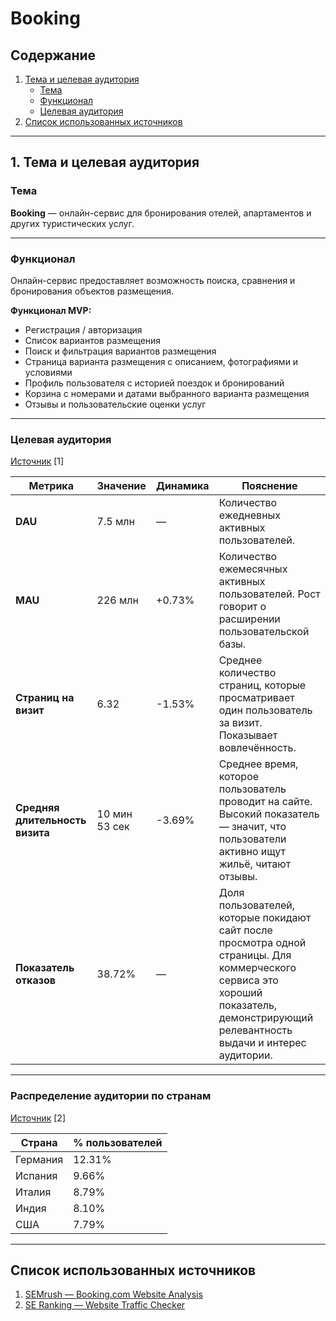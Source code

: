 # Booking

## Содержание
1. [Тема и целевая аудитория](#тема-и-целевая-аудитория)  
   - [Тема](#тема)  
   - [Функционал](#функционал)  
   - [Целевая аудитория](#целевая-аудитория)  
2. [Список использованных источников](#список-использованных-источников)

---

## 1. Тема и целевая аудитория

### Тема
**Booking** — онлайн-сервис для бронирования отелей, апартаментов и других туристических услуг.

---

### Функционал

Онлайн-сервис предоставляет возможность поиска, сравнения и бронирования объектов размещения.

**Функционал MVP:**
- Регистрация / авторизация
- Список вариантов размещения
- Поиск и фильтрация вариантов размещения
- Страница варианта размещения с описанием, фотографиями и условиями
- Профиль пользователя с историей поездок и бронирований
- Корзина с номерами и датами выбранного варианта размещения
- Отзывы и пользовательские оценки услуг

---

### Целевая аудитория

[Источник](https://www.semrush.com/seo/26418995) [1]

| **Метрика**                     | **Значение**  | **Динамика** | **Пояснение** |
| ------------------------------- | ------------- | ------------ | ------------- |
| **DAU**                         | 7.5 млн       | —            | Количество ежедневных активных пользователей. |
| **MAU**                         | 226 млн       | +0.73%       | Количество ежемесячных активных пользователей. Рост говорит о расширении пользовательской базы. |
| **Страниц на визит**            | 6.32          | -1.53%       | Среднее количество страниц, которые просматривает один пользователь за визит. Показывает вовлечённость. |
| **Средняя длительность визита** | 10 мин 53 сек | -3.69%       | Среднее время, которое пользователь проводит на сайте. Высокий показатель — значит, что пользователи активно ищут жильё, читают отзывы. |
| **Показатель отказов**          | 38.72%        | —            | Доля пользователей, которые покидают сайт после просмотра одной страницы. Для коммерческого сервиса это хороший показатель, демонстрирующий релевантность выдачи и интерес аудитории. |

---

### Распределение аудитории по странам

[Источник](https://online.seranking.com/research.competitor.html/?input=booking.com&mode=base_domain&source=no&globalRegion=no&user_group=0&landing=website_traffic_checker&lang=en&month=2025-9) [2]

| **Страна**  | **% пользователей** |
| ----------- | ------------------ |
| Германия    | 12.31% |
| Испания     | 9.66% |
| Италия      | 8.79% |
| Индия       | 8.10% |
| США         | 7.79% |

---

## Список использованных источников
1. [SEMrush — Booking.com Website Analysis](https://www.semrush.com/seo/26418995)
2. [SE Ranking — Website Traffic Checker](https://online.seranking.com/research.competitor.html/?input=booking.com&mode=base_domain&source=no&globalRegion=no&user_group=0&landing=website_traffic_checker&lang=en&month=2025-9)

